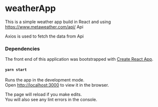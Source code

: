 # weatherApp
This is a simple weather app build in React and using https://www.metaweather.com/api/ Api 

Axios is used to fetch the data from Api

### Dependencies

The front end of this application was bootstrapped with [Create React App](https://github.com/facebook/create-react-app).



#### `yarn start`

Runs the app in the development mode.<br />
Open [http://localhost:3000](http://localhost:3000) to view it in the browser.

The page will reload if you make edits.<br />
You will also see any lint errors in the console.
